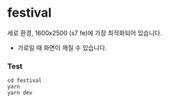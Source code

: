 # festival
세로 환경,  1600x2500 (s7 fe)에 가장 최적화되어 있습니다.
* 가로일 때 화면이 깨질 수 있습니다.
### Test
```
cd festival
yarn
yarn dev
```
